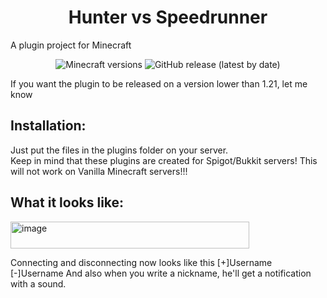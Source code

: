 <h1 align="center">Hunter vs Speedrunner</h1> 
A plugin project for Minecraft

<p align="center">
	<img src="https://img.shields.io/badge/Minecraft-1.21--1.21.7-green" alt="Minecraft versions">
	<img src="https://img.shields.io/github/v/release/FlingoDoa/CustomChat" alt="GitHub release (latest by date)">
</p>  
If you want the plugin to be released on a version lower than 1.21, let me know

## Installation:
Just put the files in the plugins folder on your server. <br>Keep in mind that these plugins are created for Spigot/Bukkit servers! This will not work on Vanilla Minecraft servers!!!

## What it looks like:
<img width="382" height="43" alt="image" src="https://github.com/user-attachments/assets/85afdc33-2ed6-4e80-aa7c-4579812d9e44" />

Connecting and disconnecting now looks like this
[+]Username
[-]Username
And also when you write a nickname, he'll get a notification with a sound.
